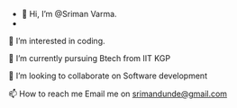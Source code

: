 - 👋 Hi, I’m @Sriman Varma.
- 
👀 I’m interested in coding.

🌱 I’m currently pursuing Btech from IIT KGP

💞️ I’m looking to collaborate on Software development

📫 How to reach me Email me on srimandunde@gmail.com


<!---
Srimanvarma001/Srimanvarma001 is a ✨ special ✨ repository because its `README.md` (this file) appears on your GitHub profile.
You can click the Preview link to take a look at your changes.
--->
